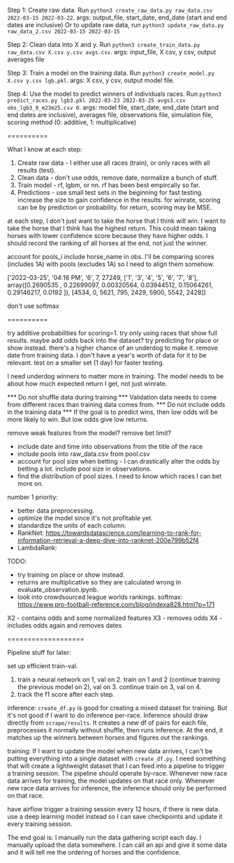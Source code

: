 
Step 1: Create raw data.
Run `python3 create_raw_data.py raw_data.csv 2022-03-15 2022-03-22`. args: output_file, start_date, end_date (start and end dates are inclusive)
Or to update raw data, run `python3 update_raw_data.py raw_data_2.csv 2022-03-15 2022-03-15`

Step 2: Clean data into X and y.
Run `python3 create_train_data.py raw_data.csv X.csv y.csv avgs.csv`. args: input_file, X csv, y csv, output averages file

Step 3: Train a model on the training data.
Run `python3 create_model.py X.csv y.csv lgb.pkl`. args: X csv, y csv, output model file.

Step 4: Use the model to predict winners of individuals races.
Run `python3 predict_races.py lgb3.pkl 2022-03-23 2022-03-25 avgs3.csv obs_lgb3_0_m23m25.csv 0`. args: model file, start_date, end_date (start and end dates are inclusive), averages file, observations file, simulation file, scoring method (0: additive, 1: multiplicative)

==========

What I know at each step:
1. Create raw data - I either use all races (train), or only races with all results (test).
2. Clean data - don't use odds, remove date, normalize a bunch of stuff.
3. Train model - rf, lgbm, or nn. rf has been best empircally so far.
4. Predictions - use small test sets in the beginning for fast testing. increase the size to gain confidence in the results. for winrate, scoring can be by prediction or probability. for return, scoring may be MSE.

at each step, I don't just want to take the horse that I think will win. I want to take the horse that I think has the highest return. This could mean taking horses with lower confidence score because they have higher odds. I should record the ranking of all horses at the end, not just the winner.

account for pools_i
include horse_name in obs. I'll be comparing scores (includes 1A) with pools (excludes 1A) so I need to align them somehow.

['2022-03-25', '04:16 PM', '6', 7, 27249, ['1', '3', '4', '5', '6', '7', '8'], array([0.2690535 , 0.22699097, 0.00320564, 0.03944512, 0.15064261,
       0.29146217, 0.0192    ]), [4534, 0, 5621, 795, 2429, 5900, 5542, 2428]]

don't use softmax 

==========

try additive probabilities for scoring=1.
try only using races that show full results.
maybe add odds back into the dataset?
try predicting for place or show instead. there's a higher chance of an underdog to make it.
remove date from training data. I don't have a year's worth of data for it to be relevant.
test on a smaller set (1 day) for faster testing.

I need underdog winners to matter more in training. The model needs to be about how much expected return I get, not just winrate. 

*** Do not shuffle data during training ***
Validation data needs to come from different races than training data comes from.
*** Do not include odds in the training data ***
If the goal is to predict wins, then low odds will be more likely to win. But low odds give low returns.

remove weak features from the model?
remove bet limit?

- include date and time into observations from the title of the race
- include pools into raw_data.csv from pool.csv
- account for pool size when betting - I can drastically alter the odds by betting a lot. include pool size in observations.
- find the distribution of pool sizes. I need to know which races I can bet more on.

number 1 priority:
- better data preprocessing.
- optimize the model since it's not profitable yet.
- standardize the units of each column.
- RankNet: https://towardsdatascience.com/learning-to-rank-for-information-retrieval-a-deep-dive-into-ranknet-200e799b52f4
- LambdaRank: 

TODO:
- try training on place or show instead.
- returns are multiplicative so they are calculated wrong in evaluate_observation.ipynb.
- look into crowdsourced league worlds rankings. softmax: https://www.pro-football-reference.com/blog/indexa828.html?p=171

X2 - contains odds and some normalized features
X3 - removes odds
X4 - includes odds again and removes dates

===================

Pipeline stuff for later:

set up efficient train-val.
1. train a neural network on 1, val on 2. train on 1 and 2 (continue training the previous model on 2), val on 3. continue train on 3, val on 4.
2. track the f1 score after each step.

inference:
`create_df.py` is good for creating a mixed dataset for training. But it's not good if I want to do inference per-race. Inference should draw directly from `scrape/results`. It creates a new df of pairs for each file, preprocesses it normally without shuffle, then runs inference. At the end, it matches up the winners between horses and figures out the rankings.

training:
If I want to update the model when new data arrives, I can't be putting everything into a single dataset with `create_df.py`. I need something that will create a lightweight dataset that I can feed into a pipeline to trigger a training session. The pipeline should operate by-race. Whenever new race data arrives for training, the model updates on that race only. Whenever new race data arrives for inference, the inference should only be performed on that race.

have airflow trigger a training session every 12 hours, if there is new data.
use a deep learning model instead so I can save checkpoints and update it every training session.

The end goal is:
I manually run the data gathering script each day. I manually upload the data somewhere.
I can call an api and give it some data and it will tell me the ordering of horses and the confidence.
